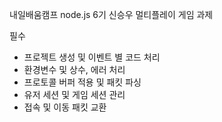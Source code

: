 내일배움캠프 node.js 6기 신승우
멀티플레이 게임 과제

필수

- 프로젝트 생성 및 이벤트 별 코드 처리
- 환경변수 및 상수, 에러 처리
- 프로토콜 버퍼 적용 및 패킷 파싱
- 유저 세션 및 게임 세션 관리
- 접속 및 이동 패킷 교환
